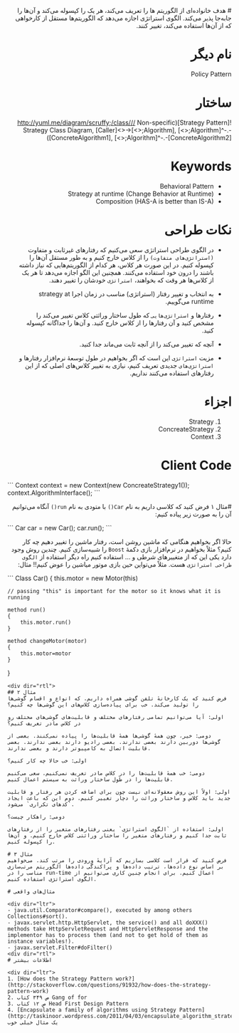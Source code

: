 <div dir="rtl">
# هدف
خانواده‌ای از الگوریتم ها را تعریف می‌کند، هر یک را کپسوله می‌کند و آن‌ها را جابه‌جا پذیر می‌کند. الگوی استراتژی اجازه می‌دهد که الگوریتم‌ها مستقل از کارخواهی که از آن‌ها استفاده می‌کند، تغییر کنند.

# نام دیگر
Policy Pattern

# ساختار
![Strategy Pattern](http://yuml.me/diagram/scruffy;/class/// Non-specific Strategy Class Diagram, [Caller]<>->[<<Interface>>;Algorithm], [<<Interface>>;Algorithm]^-.-[ConcreteAlgorithm1], [<<Interface>>;Algorithm]^-.-[ConcreteAlgorithm2])

# Keywords
- Behavioral Pattern
- Strategy at runtime (Change Behavior at Runtime)
- Composition (HAS-A is better than IS-A)

# نکات طراحی
- در الگوی طراحی استراتژی سعی می‌کنیم که رفتارهای غیرثابت و متفاوت `(استراتژی‌های متفاوت)` را از کلاس خارج کنیم و به طور مستقل آن‌ها را کپسوله کنیم. در این صورت هر کلاس، هر کدام از الگوریتم‌هایی که نیاز داشته باشند را درون خود استفاده می‌کنند. همچنین این الگو اجازه می‌دهد تا هر یک از کلاس‌ها هر وقت که بخواهند، `استراتژی` خودشان را تغییر دهند.

- به انتخاب و تغییر رفتار (استراتژی) مناسب در زمان اجرا strategy at runtime می‌گوییم.
- رفتارها و `استراتژی‌هایی` که طول ساختار وراثتی کلاس تغییر می‌کند را مشخص کنید و آن رفتارها را از کلاس خارج کنید. و آن‌ها را جداگانه کپسوله کنید.
- آنچه که تغییر می‌کند را از آنچه ثابت می‌ماند جدا کنید.
- مزیت `استراتژی` این است که اگر بخواهیم در طول توسعهٔ نرم‌افزار رفتارها و `استراتژی‌های` جدیدی تعریف کنیم، نیازی به تغییر کلاس‌های اصلی که از این رفتارهای استفاده می‌کنند نداریم.


# اجزاء
1. Strategy
2. ConcreateStrategy
3. Context

# Client Code

<div dir="ltr">
```
Context context = new Context(new ConcreateStrategy1());
context.AlgorithmInterface();
```
<div dir="rtl">

#مثال ۱
فرض کنید که کلاسی داریم به نام `Car()` با متودی به نام `run()` آنگاه می‌توانیم آن را به صورت زیر پیاده کنیم:

<div dir="ltr">
```
Car car = new Car();
car.run();
```
<div dir="rtl">

حالا اگر بخواهیم هنگامی که ماشین روشن است، رفتار ماشین را تغییر دهیم چه کار کنیم؟ مثلاً بخواهیم در نرم‌افزار بازی دکمهٔ `Boost‍` را شبیه‌سازی کنیم. چندین روش وجود دارد یکی این که از متغییرهای شرطی و ... استفاده کنیم راه دیگر استفاده از `الگوی طراحی استراتژی` هست. مثلاً‌ می‌تواین حین بازی موتور میاشین را عوض کنیم!! مثال:
<div dir="ltr">
```
Class Car()
{
    this.motor = new Motor(this) 

    // passing "this" is important for the motor so it knows what it is running

    method run()
    {
        this.motor.run()
    }

    method changeMotor(motor)
    {
        this.motor=motor 
    }

}
```
<div dir="rtl">
## مثال ۲
فرض کنید که یک کارخانهٔ تلفن گوشی همراه داریم. که انواع و اقسام گوشی‌ها را تولید می‌کند. خب برای پیاده‌سازی کلاس‌های این گوشی‌ها چه کنیم؟ 

اولی: آیا می‌توانیم تمامی رفتارهای مختلف و قابلیت‌های گوشی‌های مختلف رو در کلاس مادر تعریف کنیم؟ 

دومی: خیر، چون همهٔ‌ گوشی‌ها همهٔ قابلیت‌ها را پیاده نمی‌کنند. بعضی از گوشی‌ها دوربین دارند بعضی ندارند. بعضی رادیو دارند بعضی ندارند. بعضی قابلیت اتصال به کامپیوتر دارند و بعضی ندارند.

اولی: خب حالا چه کار کنیم؟

دومی: خب همهٔ قابلیت‌ها را در کلاس مادر تعریف نمی‌کنیم. سعی می‌کنیم قابلیت‌ها را در طول ساختار وراثت به سیستم اعمال کنیم.

اولی: اولاً‌ این روش معقولانه‌ای نیست چون برای اضافه کردن هر رفتار و قابلیت جدید باید کلاس و ساختار وراثت را دچار تغییر کنیم. دوم این که باعث ایجاد `کدهای تکراری` می‌شود.

دومی: راهکار چیست؟

اولی: استفاده از `الگوی استراتژی` یعنی رفتارهای متغیر را از رفتارهای ثابت جدا کنیم و رفتارهای متغیر را ساختار وراثتی کلاس خارج کنیم. و آن‌ها را کپسوله کنیم.

# مثال ۳
فرض کنید که قرار است کلاسی بسازیم که آرایهٔ ورودی را مرتب کند. می‌خواهیم بر اساس نوع داده‌ها، ترتیب داده‌ها و پراکندگی داده‌ها الگوریتم مرتب‌سازی مناسب را در run-time اعمال کنیم. برای انجام چنین کاری می‌توانیم از الگوی استراتژی استفاده کنیم.

# مثال‌های واقعی

<div dir="ltr">
- java.util.Comparator#compare(), executed by among others Collections#sort().
- javax.servlet.http.HttpServlet, the service() and all doXXX() methods take HttpServletRequest and HttpServletResponse and the implementor has to process them (and not to get hold of them as instance variables!).
- javax.servlet.Filter#doFilter()
<div dir="rtl">
# اطلاعات بیشتر

<div dir="ltr">
1. [How does the Strategy Pattern work?](http://stackoverflow.com/questions/91932/how-does-the-strategy-pattern-work)
2. ص ۳۴۹ کتاب Gang of for
3. ص ۱۲ کتاب Head First Design Pattern
4. [Encapsulate a family of algorithms using Strategy Pattern](http://taskinoor.wordpress.com/2011/04/03/encapsulate_algorithm_strategy/) یک مثال خیلی خوب


